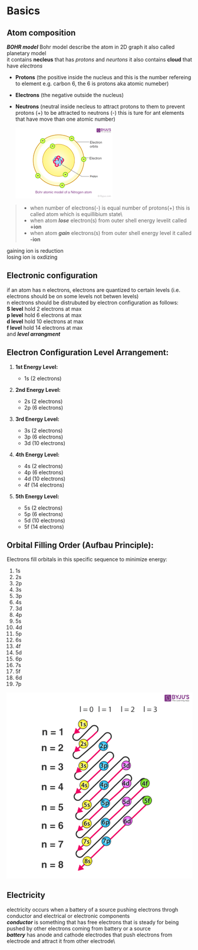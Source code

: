 # Basics

## Atom composition
***BOHR model***
Bohr model describe the atom in 2D graph it also called planetary model\
it contains **necleus** that has *protons* and *neurtons* it also contains **cloud** that have *electrons* 
- **Protons** (the positive inside the nucleus and this is the number refereing to element e.g. carbon 6, the 6 is protons aka atomic numeber)
- **Electrons** (the negative outside the nucleus)
- **Neutrons** (neutral inside necleus to attract protons to them to prevent protons (+) to be attracted to neutrons (-) this is ture for ant elements that have move than one atomic number)
  
  ![Bohr Model](https://github.com/MuOssama/Study-Electronics/blob/main/Year1/bohrModel.png)
  
> - when number of electrons(-) is equal number of protons(+) this is called atom which is equillibium state\
> - when atom ***lose*** electron(s) from outer shell  energy levelit called **+ion**
> - when atom ***gain*** electrons(s) from outer shell energy level it called **-ion**

gaining ion is reduction\
losing ion is oxdizing

## Electronic configuration
if an atom has n electrons, electrons are quantized to certain levels (i.e. electrons should be on some levels not betwen levels)\
n electrons should be distrubuted by electron configuration as follows:\
**S level** hold 2 electrons at max\
**p level** hold 6 electrons at max \
**d level** hold 10 electrons at max \
**f level** hold 14 electrons at max \
and ***level arrangment***
## Electron Configuration Level Arrangement:
1. **1st Energy Level:**
   - 1s (2 electrons)

2. **2nd Energy Level:**
   - 2s (2 electrons)
   - 2p (6 electrons)

3. **3rd Energy Level:**
   - 3s (2 electrons)
   - 3p (6 electrons)
   - 3d (10 electrons)

4. **4th Energy Level:**
   - 4s (2 electrons)
   - 4p (6 electrons)
   - 4d (10 electrons)
   - 4f (14 electrons)

5. **5th Energy Level:**
   - 5s (2 electrons)
   - 5p (6 electrons)
   - 5d (10 electrons)
   - 5f (14 electrons)

## Orbital Filling Order (Aufbau Principle):
Electrons fill orbitals in this specific sequence to minimize energy:

1. 1s  
2. 2s  
3. 2p  
4. 3s  
5. 3p  
6. 4s  
7. 3d  
8. 4p  
9. 5s  
10. 4d  
11. 5p  
12. 6s  
13. 4f  
14. 5d  
15. 6p  
16. 7s  
17. 5f  
18. 6d  
19. 7p
    
![Electrons configuration](https://github.com/MuOssama/Study-Electronics/blob/main/Year1/electronConfiguration.png)

## Electricity 
electricity occurs when a battery of a source pushing electrons throgh conductor and electrical or electronic components\
***conductor*** is something that has free electrons that is steady for being pushed by other electrons coming from battery or a source\
***battery*** has anode and cathode electrodes that push electrons from electrode and attract it from other electrode\ 
